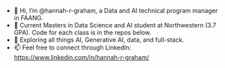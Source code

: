 - 👋 Hi, I’m @hannah-r-graham, a Data and AI technical program manager in FAANG. 
- 👀 Current Masters in Data Science and AI student at Northwestern (3.7 GPA). Code for each class is in the repos below.
- 🌱 Exploring all things AI, Generative AI, data, and full-stack.
- 📫 Feel free to connect through LinkedIn: https://www.linkedin.com/in/hannah-r-graham/ 


<!---
hannah-r-graham/hannah-r-graham is a ✨ special ✨ repository because its `README.md` (this file) appears on your GitHub profile.
You can click the Preview link to take a look at your changes.
--->
